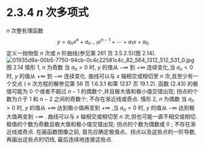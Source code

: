 # 2.3.4 ${n}$ 次多项式
$n$ 次整有理函数
$$
y = {a}_{n}{x}^{n} + {a}_{n - 1}{x}^{n - 1} + \cdots  + {a}_{1}x + {a}_{0} \tag{2.43}
$$
定义一抛物型 $n$ 次或 $n$ 阶曲线(参见第 261 页 3.5.2.5)(图 2.14).
![01935d9a-00b5-7750-94cb-0c4c22581c4c_82_564_1312_512_531_0.jpg](/images/01935d9a-00b5-7750-94cb-0c4c22581c4c_82_564_1312_512_531_0.jpg)
图 2.14
情形 1, $n$ 为奇数 当 ${a}_{n} > 0$ 时, $y$ 的值从 $- \infty$ 到 $+ \infty$ 连续变化,当 ${a}_{n} < 0$ 时, $y$ 的值从 $+ \infty$ 到 $- \infty$ 连续变化. 曲线可以与 $x$ 轴相交或相切至 $n$ 次,且至少有一个交点 ( $n$ 次方程的解参见第 56 页 1.6.3.1 和第 1237 页 19.1.2). 函数 (2.43) 的极值可能为 0 个或者不超过 $n - 1$ 的偶数个,并且极大值和极小值交错出现; 拐点的个数为介于 1 和 $n - 2$ 之间的奇数个; 不存在渐近线或奇点.
情形 2, $n$ 为偶数 当 ${a}_{n} > 0$ 时, $y$ 的值从 $+ \infty$ 达到极小值再变到 $+ \infty$ ,当 ${a}_{n} < 0$ 时, $y$ 的值从 $- \infty$ 达到极大值再变到 $- \infty$ . 曲线可以与 $x$ 轴相交或相切至 $n$ 次,但也可能一直不相交或相切. 极值的个数为奇数且极大值和极小值交错出现; 拐点的个数为偶数或 0 ; 不存在渐近线或奇点.
在画函数图像之前, 首先应确定极值点、拐点以及这些点的一阶导数, 再画出这些点的切线, 最后连续地连接这些点.